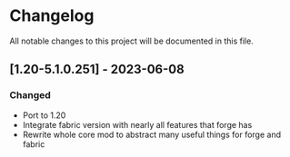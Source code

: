 # Changelog
All notable changes to this project will be documented in this file.

## [1.20-5.1.0.251] - 2023-06-08
### Changed
 - Port to 1.20
 - Integrate fabric version with nearly all features that forge has
 - Rewrite whole core mod to abstract many useful things for forge and fabric